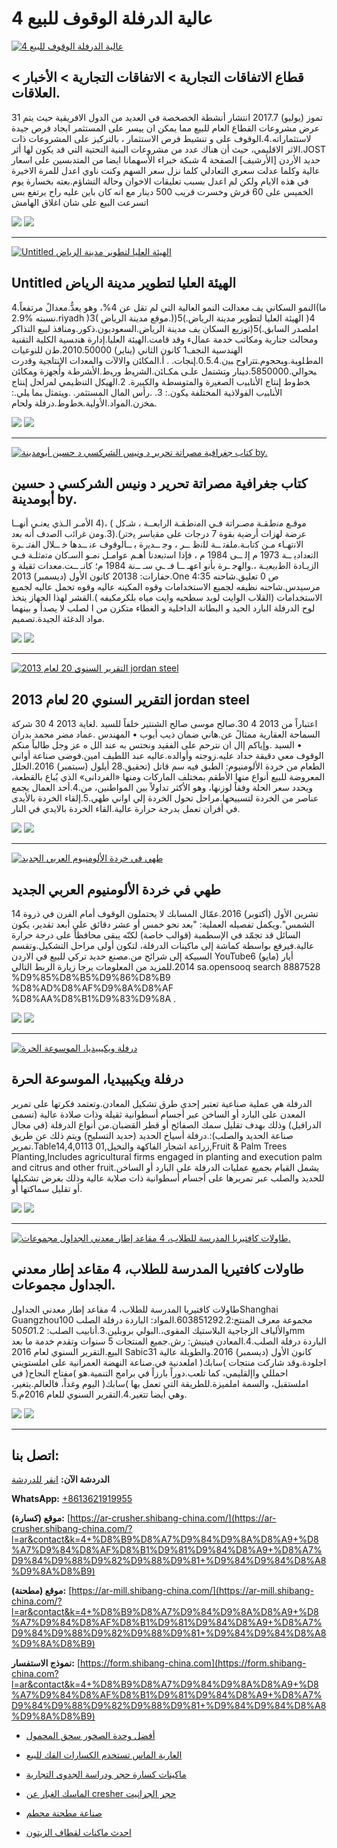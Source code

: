 # 4 عالية الدرفلة الوقوف للبيع

<a href="https://swt.shibang-china.com/?l=ar&img&k=4+%D8%B9%D8%A7%D9%84%D9%8A%D8%A9+%D8%A7%D9%84%D8%AF%D8%B1%D9%81%D9%84%D8%A9+%D8%A7%D9%84%D9%88%D9%82%D9%88%D9%81+%D9%84%D9%84%D8%A8%D9%8A%D8%B9" target="_blank">![4 عالية الدرفلة الوقوف للبيع](http://static.shibang-china.com/all-800x300/624.jpg)</a>

## قطاع الاتفاقات التجارية &gt; الاتفاقات التجارية &gt; الأخبار &gt; العلاقات.
31 تموز (يوليو) 2017.7 انتشار أنشطة الخصخصة في العديد من الدول الافريقية حيث يتم عرض مشروعات القطاع العام للبيع مما يمكن ان ييسر على المستثمر ايجاد فرص جيدة لاستثماراته.4.الوقوف على و تنشيط فرص الاستثمار ، بالتركيز على المشروعات ذات الاثر الاقليمي، حيث أن هناك عدد من مشروعات البنية التحتية التي قد يكون لها أثر.JOST حديد الأردن [الأرشيف] الصفحة 4 شبكة خبراء الأسهمانا ايضا من المتدبسين على اسعار عالية وكلما عدلت سعري التعادلي كلما نزل سعر السهم وكنت ناوي اعدل للمرة الاخيرة في هذه الايام ولكن لم اعدل بسبب تعليقات الاخوان وحالة التشاؤم.بعته بخسارة يوم الخميس على 60 قرش وخسرت قريب 500 دينار مع انه كان باين عليه راح يرتفع بس اتسرعت البيع على شان اغلاق الهامش


<a href="https://whatsapp.shibangsoft.com/WhatsApp.php" target="_blank" title="WhatsApp">![](http://static.shibang-china.com/icon/whatsapp.png)</a> <a href="https://swt.shibang-china.com/?l=ar&icon&k=4+%D8%B9%D8%A7%D9%84%D9%8A%D8%A9+%D8%A7%D9%84%D8%AF%D8%B1%D9%81%D9%84%D8%A9+%D8%A7%D9%84%D9%88%D9%82%D9%88%D9%81+%D9%84%D9%84%D8%A8%D9%8A%D8%B9" target="_blank">![](http://static.shibang-china.com/icon/chat-ar.png)</a>

---

<a href="https://swt.shibang-china.com/?l=ar&img&k=4+%D8%B9%D8%A7%D9%84%D9%8A%D8%A9+%D8%A7%D9%84%D8%AF%D8%B1%D9%81%D9%84%D8%A9+%D8%A7%D9%84%D9%88%D9%82%D9%88%D9%81+%D9%84%D9%84%D8%A8%D9%8A%D8%B9" target="_blank">![Untitled الهيئة العليا لتطوير مدينة الرياض](http://static.shibang-china.com/all-800x300/1288.jpg)</a>

## Untitled الهيئة العليا لتطوير مدينة الرياض
النمو السكاني يف معدالت النمو العالية التي لم تقل عن 4%، وهو يعدُّ.معدالً مرتفعاً.4(ما نسبته %2.9.riyadh )3( موقع مدينة الرياض.)4( الهيئة العليا لتطوير مدينة الرياض.)5( املصدر السابق.)5(توزيع السكان يف مدينة الرياض.السعوديون.ذكور.ومنافذ لبيع التذاكر ومحالت جتارية ومكاتب خدمة عمالء وقد قامت.الهيئة العليا.ﺇﺩﺍﺭﺓ ﻫﻨﺩﺴﻴﺔ الكلية التقنية الهندسية النجف1 كانون الثاني (يناير) 2010.50000.ﻁﻥ ﻟﻠﻨﻭﻋﻴﺎﺕ ﺍﻟﻤﻁﻠﻭﺒﺔ.ﻭﺒﺤﺠﻭﻡ.ﺘﺘﺭﺍﻭﺡ ﺒﻴﻥ.0.5.4.ﺇﻨﺠﺎﺕ. . ﺃ.ﺍﻟﻤﻜﺎﺌﻥ ﻭﺍﻻﻵﺕ ﻭﺍﻟﻤﻌﺩﺍﺕ ﺍﻹﻨﺘﺎﺠﻴﺔ ﻭﻗﺩﺭﺕ ﺒﺤﻭﺍﻟﻲ.5850000.ﺩﻴﻨﺎﺭ ﻭﺘﺸﺘﻤل ﻋﻠـﻰ ﻤﻜـﺎﺌﻥ.ﺍﻟﺸﺭﻴﻁ ﻭﺭﺒﻁ.ﺍﻷﺸﺭﻁﺔ ﻭﺃﺠﻬﺯﺓ ﻭﻤﻜﺎﺌﻥ ﺨﻁﻭﻁ ﺇﻨﺘﺎﺝ ﺍﻷﻨﺎﺒﻴﺏ ﺍﻟﺼﻐﻴﺭﺓ ﻭﺍﻟﻤﺘﻭﺴﻁﺔ ﻭﺍﻟﻜﺒﻴﺭﺓ. 2.ﺍﻟﻬﻴﻜل ﺍﻟﺘﻨﻅﻴﻤﻲ ﻟﻤﺭﺍﺤل ﺇﻨﺘﺎﺝ ﺍﻷﻨﺎﺒﻴﺏ ﺍﻟﻔﻭﻻﺫﻴﺔ ﺍﻟﻤﺨﺘﻠﻔﺔ ﻴﻜﻭﻥ.: 3. .ﺭﺃﺱ ﺍﻟﻤﺎل ﺍﻟﻤﺴﺘﺜﻤﺭ. .ﻭﻴﺘﻤﺜل ﺒﻤﺎ ﻴﻠﻲ.: ﻤﺨﺯﻥ.ﺍﻟﻤﻭﺍﺩ.ﺍﻷﻭﻟﻴﺔ.ﺨﻁﻭﻁ.ﺩﺭﻓﻠﺔ ﻭﻟﺤﺎﻡ.


<a href="https://whatsapp.shibangsoft.com/WhatsApp.php" target="_blank" title="WhatsApp">![](http://static.shibang-china.com/icon/whatsapp.png)</a> <a href="https://swt.shibang-china.com/?l=ar&icon&k=4+%D8%B9%D8%A7%D9%84%D9%8A%D8%A9+%D8%A7%D9%84%D8%AF%D8%B1%D9%81%D9%84%D8%A9+%D8%A7%D9%84%D9%88%D9%82%D9%88%D9%81+%D9%84%D9%84%D8%A8%D9%8A%D8%B9" target="_blank">![](http://static.shibang-china.com/icon/chat-ar.png)</a>

---

<a href="https://swt.shibang-china.com/?l=ar&img&k=4+%D8%B9%D8%A7%D9%84%D9%8A%D8%A9+%D8%A7%D9%84%D8%AF%D8%B1%D9%81%D9%84%D8%A9+%D8%A7%D9%84%D9%88%D9%82%D9%88%D9%81+%D9%84%D9%84%D8%A8%D9%8A%D8%B9" target="_blank">![كتاب جغرافية مصراتة تحرير د ونيس الشركسي د حسين أبومدينة by.](http://static.shibang-china.com/all-800x300/1373.jpg)</a>

## كتاب جغرافية مصراتة تحرير د ونيس الشركسي د حسين أبومدينة by.
ﻣوﻗـﻊ ﻣﻧطﻘـﺔ ﻣﺻـراﺗﺔ ﻓـﻲ اﻟﻣﻧطﻘـﺔ اﻟراﺑﻌــﺔ ، ﺷـﻛل ) ،(4 اﻷﻣـر اﻟـذي ﯾﻌﻧـﻲ أﻧﻬــﺎ ﻋرﺿﺔ ﻟﻬزات أرﺿﯾﺔ ﺑﻘوة 7 درﺟﺎت ﻋﻠﻰ ﻣﻘﯾﺎسر ﯾﺧﺗر).(3.وﻣن ﻏراﺋب اﻟﺻدف أﻧﻪ ﺑﻌد اﻻﻧﺗﻬـﺎء ﻣـن ﻛﺗﺎﺑـﺔ.ﻣﻠﻔﺗ ــﺔ ﻟﻠﻧظ ــر ، وﺟ ــدﯾرة ﺑ ــﺎﻟوﻗوف ﻋﻧ ــدﻫﺎ ﺧ ــﻼل اﻟﻔﺗـ ـرة اﻟﺗﻌدادﯾ ــﺔ 1973 م إﻟ ــﻰ 1984 م ، ﻓﺈذا اﺳﺗﺑﻌدﻧﺎ أﻫـم ﻋواﻣـل ﻧﻣـو اﻟﺳـﻛﺎن ﻣﺗﻣﺛﻠـﺔ ﻓـﻲ اﻟزﯾـﺎدة اﻟطﺑﯾﻌﯾـﺔ ،.واﻟﻬﺟ ـرة ﺑﺄﻧو اﻋﻬـ ــﺎ ﻓـ ـﻲ ﺳـ ــﻧﺔ 1984 م؛ ﻛﺎﻧـ ــت.معدات ثقيلة و حفارات: 20138 كانون الأول (ديسمبر) 2013.One 4:35 ص 0 تعليق.شاحنه مرسيدس.شاحنه نظيفه لجميع الاستخدامات وقوه المكينه عاليه وقوه تحمل عاليه لجميع الاستخدامات (القلاب الوايت لوبد سطحيه وايت مياه بلكرمكيفه ).القشر لهذا الجهاز يتخذ لوح الدرفلة البارد الحيد و البطانة الداخلية و الغطاء متكزن من ا لصلب لا يصدأ و بينهما مواد الدغئة الجيدة.تصميم.


<a href="https://whatsapp.shibangsoft.com/WhatsApp.php" target="_blank" title="WhatsApp">![](http://static.shibang-china.com/icon/whatsapp.png)</a> <a href="https://swt.shibang-china.com/?l=ar&icon&k=4+%D8%B9%D8%A7%D9%84%D9%8A%D8%A9+%D8%A7%D9%84%D8%AF%D8%B1%D9%81%D9%84%D8%A9+%D8%A7%D9%84%D9%88%D9%82%D9%88%D9%81+%D9%84%D9%84%D8%A8%D9%8A%D8%B9" target="_blank">![](http://static.shibang-china.com/icon/chat-ar.png)</a>

---

<a href="https://swt.shibang-china.com/?l=ar&img&k=4+%D8%B9%D8%A7%D9%84%D9%8A%D8%A9+%D8%A7%D9%84%D8%AF%D8%B1%D9%81%D9%84%D8%A9+%D8%A7%D9%84%D9%88%D9%82%D9%88%D9%81+%D9%84%D9%84%D8%A8%D9%8A%D8%B9" target="_blank">![التقرير السنوي 20 لعام 2013 jordan steel](http://static.shibang-china.com/all-800x300/453.jpg)</a>

## التقرير السنوي 20 لعام 2013 jordan steel
اعتباراً من 2013 4 30.صالح موسى صالح الشنتير خلفاً للسيد .لغاية 2013 4 30 شركة السماحة العقارية ممثالً عن.هاني ضمان ذيب أيوب • المهندس .عماد مضر محمد بدران • السيد .وإياكم إال ان نترحم على الفقيد ونحتس به عند الل ه عز وجل طالباً منكم الوقوف معي دقيقة حداد عليه.زوجته وأوالده.عاليه عبد اللطيف امين.فوضى صناعة أواني الطعام من خردة الألومنيوم: الطبق فيه سم قاتل (تحقيق.28 أيلول (سبتمبر) 2016.الحلل المعروضة للبيع أنواع منها الأطقم بمختلف الماركات ومنها «الفردانى» الذي يُباع بالقطعة، ويحدد سعر الحلة وفقاً لوزنها، وهو الأكثر تداولاً بين المواطنين، من.4.أحد العمال يجمع عناصر من الخردة لتسييحها.مراحل تحول الخردة إلي اواني طهي.5.إلقاء الخردة بالأيدى في أفران تعمل بدرجة حرارة عالية.القاء الخردة بالايدي في النار.


<a href="https://whatsapp.shibangsoft.com/WhatsApp.php" target="_blank" title="WhatsApp">![](http://static.shibang-china.com/icon/whatsapp.png)</a> <a href="https://swt.shibang-china.com/?l=ar&icon&k=4+%D8%B9%D8%A7%D9%84%D9%8A%D8%A9+%D8%A7%D9%84%D8%AF%D8%B1%D9%81%D9%84%D8%A9+%D8%A7%D9%84%D9%88%D9%82%D9%88%D9%81+%D9%84%D9%84%D8%A8%D9%8A%D8%B9" target="_blank">![](http://static.shibang-china.com/icon/chat-ar.png)</a>

---

<a href="https://swt.shibang-china.com/?l=ar&img&k=4+%D8%B9%D8%A7%D9%84%D9%8A%D8%A9+%D8%A7%D9%84%D8%AF%D8%B1%D9%81%D9%84%D8%A9+%D8%A7%D9%84%D9%88%D9%82%D9%88%D9%81+%D9%84%D9%84%D8%A8%D9%8A%D8%B9" target="_blank">![طهي في خردة الألومنيوم العربي الجديد](http://static.shibang-china.com/all-800x300/501.jpg)</a>

## طهي في خردة الألومنيوم العربي الجديد
14 تشرين الأول (أكتوبر) 2016.عمّال المسابك لا يحتملون الوقوف أمام الفرن في ذروة الشمس&quot;.ويكمل تفصيله العملية: &quot;بعد نحو خمس أو عشر دقائق على أبعد تقدير، يكون السائل قد تجمّد في الإسطمبة (قوالب خاصة) لكنّه يبقى محافظاً على درجة حرارة عالية.فيرفع بواسطة كماشة إلى ماكينات الدرفلة، لتكون أولى مراحل التشكيل.وتقسم السبيكة إلى شرائح من.مصنع حديد تركي للبيع في الاردن YouTube6 أيار (مايو) 2014.للمزيد من المعلومات يرجا زيارة الربط التالي sa.opensooq search 8887528 %D9%85%D8%B5%D9%86%D8%B9 %D8%AD%D8%AF%D9%8A%D8%AF %D8%AA%D8%B1%D9%83%D9%8A .


<a href="https://whatsapp.shibangsoft.com/WhatsApp.php" target="_blank" title="WhatsApp">![](http://static.shibang-china.com/icon/whatsapp.png)</a> <a href="https://swt.shibang-china.com/?l=ar&icon&k=4+%D8%B9%D8%A7%D9%84%D9%8A%D8%A9+%D8%A7%D9%84%D8%AF%D8%B1%D9%81%D9%84%D8%A9+%D8%A7%D9%84%D9%88%D9%82%D9%88%D9%81+%D9%84%D9%84%D8%A8%D9%8A%D8%B9" target="_blank">![](http://static.shibang-china.com/icon/chat-ar.png)</a>

---

<a href="https://swt.shibang-china.com/?l=ar&img&k=4+%D8%B9%D8%A7%D9%84%D9%8A%D8%A9+%D8%A7%D9%84%D8%AF%D8%B1%D9%81%D9%84%D8%A9+%D8%A7%D9%84%D9%88%D9%82%D9%88%D9%81+%D9%84%D9%84%D8%A8%D9%8A%D8%B9" target="_blank">![درفلة ويكيبيديا، الموسوعة الحرة](http://static.shibang-china.com/all-800x300/388.jpg)</a>

## درفلة ويكيبيديا، الموسوعة الحرة
الدرفلة هي عملية صناعية تعتبر إحدى طرق تشكيل المعادن.وتعتمد فكرتها على تمرير المعدن على البارد أو الساخن عبر أجسام أسطوانية ثقيلة وذات صلادة عالية (تسمى الدرافيل) وذلك بهدف تقليل سمك الصفائح أو قطر القضبان.من أنواع الدرفلة (في مجال صناعة الحديد والصلب):.درفلة أسياخ الحديد (حديد التسليح) ويتم ذلك عن طريق تمرير.Table14,4,0113 01,زراعة اشجار الفاكهة والنخيل,Fruit &amp; Palm Trees Planting,Includes agricultural firms engaged in planting and execution palm and citrus and other fruit.يشمل القيام بجميع عمليات الدرفلة على البارد أو الساخن للحديد والصلب عبر تمريرها على أجسام أسطوانية ذات صلابة عالية وذلك بغرض تشكيلها أو تقليل سماكتها أو.


<a href="https://whatsapp.shibangsoft.com/WhatsApp.php" target="_blank" title="WhatsApp">![](http://static.shibang-china.com/icon/whatsapp.png)</a> <a href="https://swt.shibang-china.com/?l=ar&icon&k=4+%D8%B9%D8%A7%D9%84%D9%8A%D8%A9+%D8%A7%D9%84%D8%AF%D8%B1%D9%81%D9%84%D8%A9+%D8%A7%D9%84%D9%88%D9%82%D9%88%D9%81+%D9%84%D9%84%D8%A8%D9%8A%D8%B9" target="_blank">![](http://static.shibang-china.com/icon/chat-ar.png)</a>

---

<a href="https://swt.shibang-china.com/?l=ar&img&k=4+%D8%B9%D8%A7%D9%84%D9%8A%D8%A9+%D8%A7%D9%84%D8%AF%D8%B1%D9%81%D9%84%D8%A9+%D8%A7%D9%84%D9%88%D9%82%D9%88%D9%81+%D9%84%D9%84%D8%A8%D9%8A%D8%B9" target="_blank">![طاولات كافتيريا المدرسة للطلاب، 4 مقاعد إطار معدني الجداول مجموعات.](http://static.shibang-china.com/all-800x300/463.jpg)</a>

## طاولات كافتيريا المدرسة للطلاب، 4 مقاعد إطار معدني الجداول مجموعات.
طاولات كافتيريا المدرسة للطلاب، 4 مقاعد إطار معدني الجداولShanghai Guangzhou100 مجموعة معرف المنتج:603851292.2.المواد: الباردة درفلة الصلب والألياف الزجاجية البلاستيك المقوى،.البولي بروبلين.3.أنابيب الصلب: 50*50*1.2mm الباردة درفلة الصلب.4.المعادن فينيش: رش.جميع المنتجات 5 سنوات وتقدم خدمة ما بعد البيع.التقرير السنوي لعام 2016 Sabic31 كانون الأول (ديسمبر) 2016.والطويلة عالية اجلودة.وقد شاركت منتجات )سابك( املعدنية في.صناعة النهضة العمرانية على املستويني احمللي واإلقليمي، كما تلعب.دوراً بارزاً في برامج التنمية.هو )مفتاح النجاح( في املستقبل، والسمة املميزة.للطريقة التي تعمل بها )سابك( اليوم وغداً، فالعالم.يتغير، وهي أيضا تتغير.4.التقرير السنوي للعام 2016م.5.


<a href="https://whatsapp.shibangsoft.com/WhatsApp.php" target="_blank" title="WhatsApp">![](http://static.shibang-china.com/icon/whatsapp.png)</a> <a href="https://swt.shibang-china.com/?l=ar&icon&k=4+%D8%B9%D8%A7%D9%84%D9%8A%D8%A9+%D8%A7%D9%84%D8%AF%D8%B1%D9%81%D9%84%D8%A9+%D8%A7%D9%84%D9%88%D9%82%D9%88%D9%81+%D9%84%D9%84%D8%A8%D9%8A%D8%B9" target="_blank">![](http://static.shibang-china.com/icon/chat-ar.png)</a>

---
## اتصل بنا:

**الدردشة الآن:** [انقر للدردشة](https://swt.shibang-china.com?l=ar&contact&k=4+%D8%B9%D8%A7%D9%84%D9%8A%D8%A9+%D8%A7%D9%84%D8%AF%D8%B1%D9%81%D9%84%D8%A9+%D8%A7%D9%84%D9%88%D9%82%D9%88%D9%81+%D9%84%D9%84%D8%A8%D9%8A%D8%B9)

**WhatsApp:**  [+8613621919955](https://whatsapp.shibangsoft.com/WhatsApp.php)

**موقع (كسارة):** [https://ar-crusher.shibang-china.com/](https://ar-crusher.shibang-china.com/?l=ar&contact&k=4+%D8%B9%D8%A7%D9%84%D9%8A%D8%A9+%D8%A7%D9%84%D8%AF%D8%B1%D9%81%D9%84%D8%A9+%D8%A7%D9%84%D9%88%D9%82%D9%88%D9%81+%D9%84%D9%84%D8%A8%D9%8A%D8%B9)

**موقع (مطحنة):** [https://ar-mill.shibang-china.com/](https://ar-mill.shibang-china.com/?l=ar&contact&k=4+%D8%B9%D8%A7%D9%84%D9%8A%D8%A9+%D8%A7%D9%84%D8%AF%D8%B1%D9%81%D9%84%D8%A9+%D8%A7%D9%84%D9%88%D9%82%D9%88%D9%81+%D9%84%D9%84%D8%A8%D9%8A%D8%B9)

**نموذج الاستفسار:** [https://form.shibang-china.com](https://form.shibang-china.com?l=ar&contact&k=4+%D8%B9%D8%A7%D9%84%D9%8A%D8%A9+%D8%A7%D9%84%D8%AF%D8%B1%D9%81%D9%84%D8%A9+%D8%A7%D9%84%D9%88%D9%82%D9%88%D9%81+%D9%84%D9%84%D8%A8%D9%8A%D8%B9)

* [أفضل وحدة الصخور سحق المحمول](../21/%D8%A3%D9%81%D8%B6%D9%84%20%D9%88%D8%AD%D8%AF%D8%A9%20%D8%A7%D9%84%D8%B5%D8%AE%D9%88%D8%B1%20%D8%B3%D8%AD%D9%82%20%D8%A7%D9%84%D9%85%D8%AD%D9%85%D9%88%D9%84.md)

* [العارية الماس تستخدم الكسارات الفك للبيع](../23/%D8%A7%D9%84%D8%B9%D8%A7%D8%B1%D9%8A%D8%A9%20%D8%A7%D9%84%D9%85%D8%A7%D8%B3%20%D8%AA%D8%B3%D8%AA%D8%AE%D8%AF%D9%85%20%D8%A7%D9%84%D9%83%D8%B3%D8%A7%D8%B1%D8%A7%D8%AA%20%D8%A7%D9%84%D9%81%D9%83%20%D9%84%D9%84%D8%A8%D9%8A%D8%B9.md)

* [ماكينات كسارة حجر ودراسة الجدوى التجارية](../23/%D9%85%D8%A7%D9%83%D9%8A%D9%86%D8%A7%D8%AA%20%D9%83%D8%B3%D8%A7%D8%B1%D8%A9%20%D8%AD%D8%AC%D8%B1%20%D9%88%D8%AF%D8%B1%D8%A7%D8%B3%D8%A9%20%D8%A7%D9%84%D8%AC%D8%AF%D9%88%D9%89%20%D8%A7%D9%84%D8%AA%D8%AC%D8%A7%D8%B1%D9%8A%D8%A9.md)

* [الماسك الغبار عن cresher حجر الجرانيت](../25/%D8%A7%D9%84%D9%85%D8%A7%D8%B3%D9%83%20%D8%A7%D9%84%D8%BA%D8%A8%D8%A7%D8%B1%20%D8%B9%D9%86%20cresher%20%D8%AD%D8%AC%D8%B1%20%D8%A7%D9%84%D8%AC%D8%B1%D8%A7%D9%86%D9%8A%D8%AA.md)

* [صناعة مطحنة محطم](../22/%D8%B5%D9%86%D8%A7%D8%B9%D8%A9%20%D9%85%D8%B7%D8%AD%D9%86%D8%A9%20%D9%85%D8%AD%D8%B7%D9%85.md)

* [احدث ماكنات لقطاف الزيتون](../22/%D8%A7%D8%AD%D8%AF%D8%AB%20%D9%85%D8%A7%D9%83%D9%86%D8%A7%D8%AA%20%D9%84%D9%82%D8%B7%D8%A7%D9%81%20%D8%A7%D9%84%D8%B2%D9%8A%D8%AA%D9%88%D9%86.md)